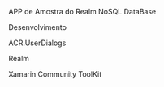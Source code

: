 APP de Amostra do Realm NoSQL DataBase

Desenvolvimento

ACR.UserDialogs

Realm

Xamarin Community ToolKit

